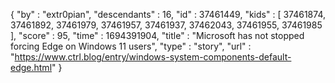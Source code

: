 {
  "by" : "extr0pian",
  "descendants" : 16,
  "id" : 37461449,
  "kids" : [ 37461874, 37461892, 37461979, 37461957, 37461937, 37462043, 37461955, 37461985 ],
  "score" : 95,
  "time" : 1694391904,
  "title" : "Microsoft has not stopped forcing Edge on Windows 11 users",
  "type" : "story",
  "url" : "https://www.ctrl.blog/entry/windows-system-components-default-edge.html"
}
